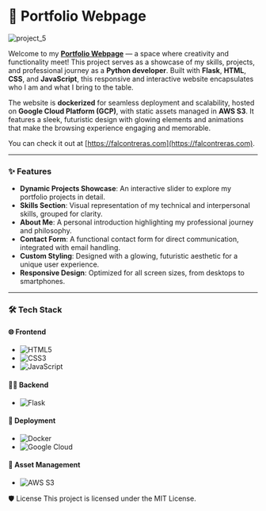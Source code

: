 # 🌌 Portfolio Webpage


![project_5](https://github.com/user-attachments/assets/48c96e72-bfe2-4325-8606-58f6efa55639)


Welcome to my **[Portfolio Webpage](https://falcontreras.com)** — a space where creativity and functionality meet! This project serves as a showcase of my skills, projects, and professional journey as a **Python developer**. Built with **Flask**, **HTML**, **CSS**, and **JavaScript**, this responsive and interactive website encapsulates who I am and what I bring to the table.

The website is **dockerized** for seamless deployment and scalability, hosted on **Google Cloud Platform (GCP)**, with static assets managed in **AWS S3**. It features a sleek, futuristic design with glowing elements and animations that make the browsing experience engaging and memorable.

You can check it out at [https://falcontreras.com](https://falcontreras.com).

---

### ✨ Features

- **Dynamic Projects Showcase**: An interactive slider to explore my portfolio projects in detail.
- **Skills Section**: Visual representation of my technical and interpersonal skills, grouped for clarity.
- **About Me**: A personal introduction highlighting my professional journey and philosophy.
- **Contact Form**: A functional contact form for direct communication, integrated with email handling.
- **Custom Styling**: Designed with a glowing, futuristic aesthetic for a unique user experience.
- **Responsive Design**: Optimized for all screen sizes, from desktops to smartphones.

---

### 🛠️ Tech Stack

#### 🌐 Frontend
- ![HTML5](https://img.shields.io/badge/HTML5-E34F26?style=for-the-badge&logo=html5&logoColor=white)
- ![CSS3](https://img.shields.io/badge/CSS3-1572B6?style=for-the-badge&logo=css3&logoColor=white)
- ![JavaScript](https://img.shields.io/badge/JavaScript-F7DF1E?style=for-the-badge&logo=javascript&logoColor=black)

#### 🧑‍💻 Backend
- ![Flask](https://img.shields.io/badge/Flask-000000?style=for-the-badge&logo=flask&logoColor=white)

#### 🚀 Deployment
- ![Docker](https://img.shields.io/badge/Docker-2496ED?style=for-the-badge&logo=docker&logoColor=white)
- ![Google Cloud](https://img.shields.io/badge/Google%20Cloud-4285F4?style=for-the-badge&logo=google-cloud&logoColor=white)

#### 📂 Asset Management
- ![AWS S3](https://img.shields.io/badge/AWS%20S3-232F3E?style=for-the-badge&logo=amazon-s3&logoColor=white)

🛡️ License
This project is licensed under the MIT License.
